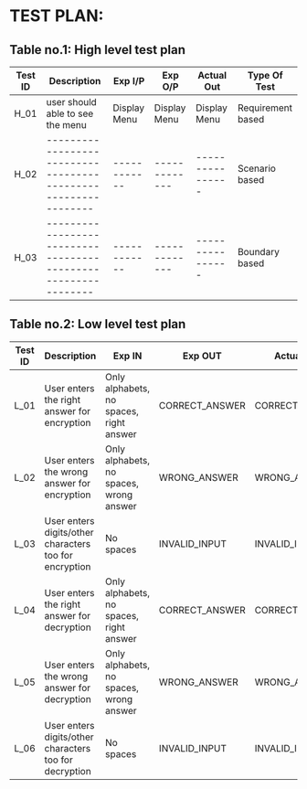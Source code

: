 # TEST PLAN:

## Table no.1: High level test plan

| **Test ID** | **Description**                                              | **Exp I/P** | **Exp O/P** | **Actual Out** |**Type Of Test**  |    
|-------------|--------------------------------------------------------------|------------|-------------|----------------|------------------|
|  H_01       |user should able to see the menu|Display Menu|Display Menu|Display Menu|Requirement based |
|  H_02       |--------------------------------------------------------------|  ------------|-------------|----------------|Scenario based    |
|  H_03       |--------------------------------------------------------------|  ------------|-------------|----------------|Boundary based    | 

## Table no.2: Low level test plan

| **Test ID** | **Description**                                              | **Exp IN** | **Exp OUT** | **Actual Out** |**Type Of Test**  |    
|-------------|--------------------------------------------------------------|------------|-------------|----------------|------------------|
|  L_01       | User enters the right answer for encryption | Only alphabets, no spaces, right answer | CORRECT_ANSWER | CORRECT_ANSWER |Requirement based |
|  L_02       | User enters the wrong answer for encryption | Only alphabets, no spaces, wrong answer | WRONG_ANSWER | WRONG_ANSWER | Requirement based    |
|  L_03       | User enters digits/other characters too for encryption | No spaces | INVALID_INPUT | INVALID_INPUT | Requirement based    |
|  L_04      | User enters the right answer for decryption | Only alphabets, no spaces, right answer | CORRECT_ANSWER | CORRECT_ANSWER |Requirement based |
|  L_05       | User enters the wrong answer for decryption | Only alphabets, no spaces, wrong answer | WRONG_ANSWER | WRONG_ANSWER | Requirement based    |
|  L_06       | User enters digits/other characters too for decryption | No spaces | INVALID_INPUT | INVALID_INPUT | Requirement based    |



